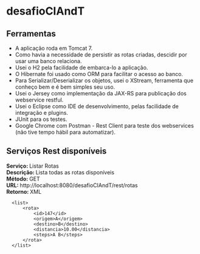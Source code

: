 # desafioCIAndT
<h2>Ferramentas</h2>
<ul>
<li>A aplicação roda em Tomcat 7.</br></li>
<li>Como havia a necessidade de persistir as rotas criadas, descidir por usar uma banco relaciona.</br></li>
<li>Usei o H2 pela facilidade de embarca-lo a aplicação.</br></li>
<li>O Hibernate foi usado como ORM para facilitar o acesso ao banco.</br></li>
<li>Para Serializar/Deserializar os objetos, usei o XStream, ferramenta que conheço bem e  é bem simples seu uso.</br></li>
<li>Usei o Jersey como implementação da JAX-RS para publicação dos webservice restful.</br></li>
<li>Usei o Eclipse como IDE de desenvolvimento, pelas facilidade de integração e plugins.</br></li>
<li>JUnit para os testes.</br></li>
<li>Google Chrome com Postman - Rest Client para teste dos webservices (não tive tempo hábil para automatizar).</br></li>
</ul>

<h2>Serviços Rest disponíveis</h2>

<b>Serviço: </b>Listar Rotas</br>
<b>Descrição: </b>Lista todas as rotas disponíveis</br>
<b>Método: </b>GET</br>
<b>URL: </b>http://localhost:8080/desafioCIAndT/rest/rotas</br>
<b>Retorno: </b>XML
```
  <list>
      <rota>
          <id>147</id>
          <origem>A</origem>
          <destino>B</destino>
          <distancia>10.00</distancia>
          <steps>A B</steps>
      </rota>
  </list>
```
